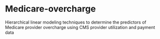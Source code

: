 # Medicare-overcharge
Hierarchical linear modeling techniques to determine the predictors of Medicare provider overcharge using CMS provider utilization and payment data
